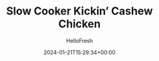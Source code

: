 ---
draft: true # Use this only for setting draft status
hidden: false # Use this to hide unwanted recipes
slug: # <post-title>
title: 'Slow Cooker Kickin’ Cashew Chicken'
description: "We all know the slow cooker is a game-changer for big-batch, make-ahead, easy-peasy meals. Case in point? This savory, orange-scented shredded chicken with snow peas that bubbles away happily in a combination of hoisin, soy sauce, onion, and sweet chili sauce. Serve this savory, sweet, and spicy sensation over fluffy jasmine rice, sprinkle with crunchy cashews, and watch your hungry crowd devour it—or save it for yourself and eat like a royal all week long!"
image: https://img.hellofresh.com/f_auto,fl_lossy,q_auto,w_1200/hellofresh_s3/image/64ee41fb13ca23109fd5662a-d00cf163.jpeg
date: 2024-01-21T15:29:34+00:00
author: HelloFresh

tags: ['Multi-Portion', 'New', 'Protein Smart', 'Calorie Smart']
categories: "main course"
cuisines: "Chinese"
allergens: ['Soy', 'Wheat', 'Tree Nuts']

calories: 650
preptime: ['2 hours 45 minutes', '15 minutes']
cooktime: # 180 = 3 Hours | In minutes
totaltime: PT2H45M
servings: 2

links:
  - description: "We all know the slow cooker is a game-changer for big-batch, make-ahead, easy-peasy meals. Case in point? This savory, orange-scented shredded chicken with snow peas that bubbles away happily in a combination of hoisin, soy sauce, onion, and sweet chili sauce. Serve this savory, sweet, and spicy sensation over fluffy jasmine rice, sprinkle with crunchy cashews, and watch your hungry crowd devour it—or save it for yourself and eat like a royal all week long!"
    website: https://www.hellofresh.com/recipes/slow-cooker-kickin-cashew-chicken-64ee41fb13ca23109fd5662a
    image: https://img.hellofresh.com/f_auto,fl_lossy,q_auto,w_1200/hellofresh_s3/image/64ee41fb13ca23109fd5662a-d00cf163.jpeg
 
weight: # 1 | You can add weight to some posts to override the default sorting (date descending)

comments: false # Keep False

ingredients: ['1 unit Orange', '1 unit Yellow Onion', '4 ounce Snow Peas', '2 tablespoon Soy Sauce', '2 ounce Sweet Thai Chili Sauce', '2 tablespoon Hoisin Sauce', '1 unit Ketchup', '5 teaspoon Rice Wine Vinegar', '2 teaspoon Honey', '1 tablespoon Cornstarch', '20 ounce Chicken Cutlets', '2 teaspoon Garlic Powder', '1.5 cup Jasmine Rice', '1 ounce Cashews', ' Salt', ' Pepper']

instructionTitles: ['Prep', 'Make Soy Mixture', 'Start Chicken', 'Finish Chicken', 'Cook Rice', 'Serve']
instructions: ['• Wash and dry produce. • Halve orange. Halve, peel, and dice onion into large chunks. Trim and remove strings from snow peas if necessary (refrigerate until ready to use in Step 4).', '• In a medium microwave-safe bowl, whisk together soy sauce, chili sauce, hoisin, ketchup, vinegar, honey, cornstarch, and juice from orange. • Microwave until warmed through and slightly thickened, 30 seconds.', '• Pat chicken* dry with paper towels. • In a 5- to 6-quart slow cooker, combine chicken and onion; season with garlic powder, salt, and pepper. Add soy mixture and stir to combine. TIP: If you like, rinse out bowl used for sauce to reuse in the next step. • Cover and cook on high until chicken is cooked through and tender, 2 hours.', '• Remove chicken from slow cooker; transfer to a second medium bowl. Shred chicken using two forks. TIP: You can gently shred the chicken directly in slow cooker. Just be careful—it’ll be hot! • Return shredded chicken to slow cooker along with snow peas; season snow peas with salt and stir to combine. • Cover and cook on high until snow peas are crisp-tender and flavors meld, 20-25 minutes.', '• Meanwhile, in a large pot, combine rice, 2¼ cups water (4¼ cups for 8 servings), and a big pinch of salt. Bring to a boil; cover and reduce to a low simmer. Cook until rice is tender, 15-18 minutes. • Keep covered off heat until ready to serve.', '• Divide rice between shallow bowls. Top with chicken and snow peas and sprinkle with cashews. TIP: You can also transfer rice, chicken and snow peas, and cashews to separate serving bowls and serve family style. Chicken is fully cooked when internal temperature reaches 165°.']
---